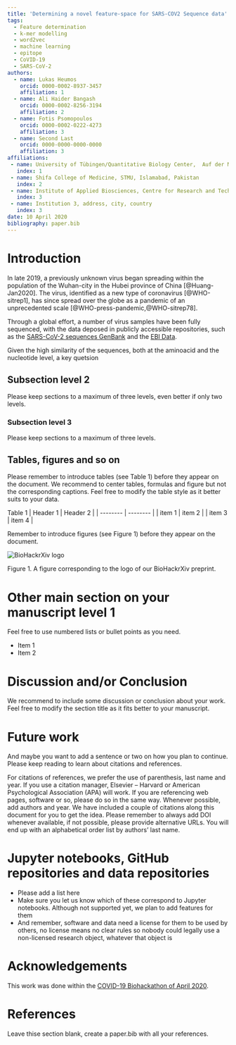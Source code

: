 ```yaml
---
title: 'Determining a novel feature-space for SARS-COV2 Sequence data'
tags:
  - Feature determination
  - k-mer modelling
  - word2vec
  - machine learning
  - epitope
  - CoVID-19
  - SARS-CoV-2
authors:
  - name: Lukas Heumos
    orcid: 0000-0002-8937-3457
    affiliation: 1
  - name: Ali Haider Bangash
    orcid: 0000-0002-8256-3194
    affiliation: 2
  - name: Fotis Psomopoulos
    orcid: 0000-0002-0222-4273
    affiliation: 3
  - name: Second Last
    orcid: 0000-0000-0000-0000
    affiliation: 3
affiliations:
 - name: University of Tübingen/Quantitative Biology Center,  Auf der Morgenstelle 10, Tübingen, Germany
   index: 1
 - name: Shifa College of Medicine, STMU, Islamabad, Pakistan
   index: 2
 - name: Institute of Applied Biosciences, Centre for Research and Technology Hellas, 6th km Charilaou-Thermis rd, Thessaloniki, Greece
   index: 3  
 - name: Institution 3, address, city, country
   index: 3  
date: 10 April 2020
bibliography: paper.bib
---
```


# Introduction

In late 2019, a previously unknown virus began spreading within the population of the Wuhan-city in the Hubei province of China [@Huang-Jan2020]. The virus, identified as a new type of coronavirus [@WHO-sitrep1], has since spread over the globe as a pandemic of an unprecedented scale [@WHO-press-pandemic,@WHO-sitrep78].

Through a global effort, a number of virus samples have been fully sequenced, with the data deposed in publicly accessible repositories, such as the [SARS-CoV-2 sequences GenBank](https://www.ncbi.nlm.nih.gov/genbank/sars-cov-2-seqs/) and the [EBI Data](https://www.ebi.ac.uk/ena/pathogens/covid-19).

Given the high similarity of the sequences, both at the aminoacid and the nucleotide level, a key quetsion 

## Subsection level 2

Please keep sections to a maximum of three levels, even better if only two levels.

### Subsection level 3

Please keep sections to a maximum of three levels.

## Tables, figures and so on

Please remember to introduce tables (see Table 1) before they appear on the document. We recommend to center tables, formulas and figure but not the corresponding captions. Feel free to modify the table style as it better suits to your data.

Table 1
| Header 1 | Header 2 |
| -------- | -------- |
| item 1 | item 2 |
| item 3 | item 4 |

Remember to introduce figures (see Figure 1) before they appear on the document. 

![BioHackrXiv logo](./biohackrxiv.png)
 
Figure 1. A figure corresponding to the logo of our BioHackrXiv preprint.

# Other main section on your manuscript level 1

Feel free to use numbered lists or bullet points as you need.
* Item 1
* Item 2

# Discussion and/or Conclusion

We recommend to include some discussion or conclusion about your work. Feel free to modify the section title as it fits better to your manuscript.

# Future work

And maybe you want to add a sentence or two on how you plan to continue. Please keep reading to learn about citations and references.

For citations of references, we prefer the use of parenthesis, last name and year. If you use a citation manager, Elsevier – Harvard or American Psychological Association (APA) will work. If you are referencing web pages, software or so, please do so in the same way. Whenever possible, add authors and year. We have included a couple of citations along this document for you to get the idea. Please remember to always add DOI whenever available, if not possible, please provide alternative URLs. You will end up with an alphabetical order list by authors’ last name.

# Jupyter notebooks, GitHub repositories and data repositories

* Please add a list here
* Make sure you let us know which of these correspond to Jupyter notebooks. Although not supported yet, we plan to add features for them
* And remember, software and data need a license for them to be used by others, no license means no clear rules so nobody could legally use a non-licensed research object, whatever that object is

# Acknowledgements

This work was done within the [COVID-19 Biohackathon of April 2020](https://github.com/virtual-biohackathons/covid-19-bh20).

# References

Leave thise section blank, create a paper.bib with all your references.
